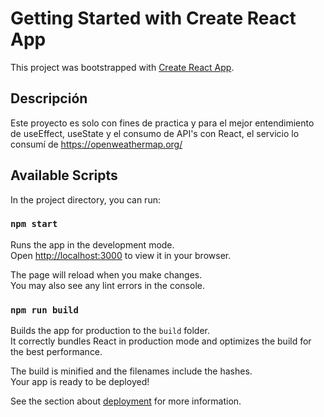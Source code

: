 # Getting Started with Create React App

This project was bootstrapped with [Create React App](https://github.com/facebook/create-react-app).

## Descripción

Este proyecto es solo con fines de practica y para el mejor entendimiento de useEffect, useState y el consumo de API's con React, el servicio lo consumí de https://openweathermap.org/

## Available Scripts

In the project directory, you can run:

### `npm start`

Runs the app in the development mode.\
Open [http://localhost:3000](http://localhost:3000) to view it in your browser.

The page will reload when you make changes.\
You may also see any lint errors in the console.

### `npm run build`

Builds the app for production to the `build` folder.\
It correctly bundles React in production mode and optimizes the build for the best performance.

The build is minified and the filenames include the hashes.\
Your app is ready to be deployed!

See the section about [deployment](https://facebook.github.io/create-react-app/docs/deployment) for more information.